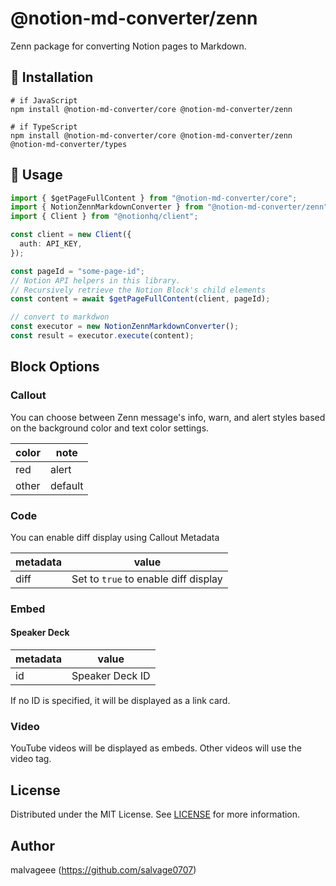 # @notion-md-converter/zenn

Zenn package for converting Notion pages to Markdown.

## 🚀 Installation

```
# if JavaScript
npm install @notion-md-converter/core @notion-md-converter/zenn

# if TypeScript
npm install @notion-md-converter/core @notion-md-converter/zenn @notion-md-converter/types
```

## 📖 Usage

```typescript
import { $getPageFullContent } from "@notion-md-converter/core";
import { NotionZennMarkdownConverter } from "@notion-md-converter/zenn";
import { Client } from "@notionhq/client";

const client = new Client({
  auth: API_KEY,
});

const pageId = "some-page-id";
// Notion API helpers in this library.
// Recursively retrieve the Notion Block's child elements
const content = await $getPageFullContent(client, pageId);

// convert to markdwon
const executor = new NotionZennMarkdownConverter();
const result = executor.execute(content);
```

## Block Options

### Callout

You can choose between Zenn message's info, warn, and alert styles based on the background color and text color settings.

| color  | note    |
| ------ | ------- |
| red    | alert   |
| other  | default |

### Code

You can enable diff display using Callout Metadata

| metadata | value |
| ------   | ----  |
| diff     | Set to `true` to enable diff display  |


### Embed

#### Speaker Deck

| metadata    | value            |
| ----------- | ---------------- |
| id          | Speaker Deck ID  |

If no ID is specified, it will be displayed as a link card.


### Video

YouTube videos will be displayed as embeds. Other videos will use the video tag.

## License

Distributed under the MIT License. See [LICENSE](https://github.com/salvage0707/notion-md-converter/blob/main/LICENSE) for more information.

## Author

malvageee (https://github.com/salvage0707)
